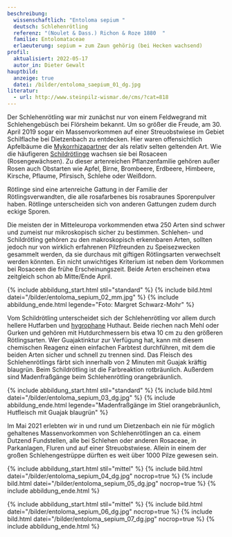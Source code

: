```yaml
---
beschreibung:
  wissenschaftlich: "Entoloma sepium "
  deutsch: Schlehenrötling
  referenz: "(Noulet & Dass.) Richon & Roze 1880  "
  familie: Entolomataceae
  erlaeuterung: sepium = zum Zaun gehörig (bei Hecken wachsend)
profil:
  aktualisiert: 2022-05-17
  autor_in: Dieter Gewalt
hauptbild:
  anzeige: true
  datei: /bilder/entoloma_saepium_01_dg.jpg
literatur:
  - url: http://www.steinpilz-wismar.de/cms/?cat=818
---
```

Der Schlehenrötling war mir zunächst nur von einem Feldwegrand mit Schlehengebüsch bei Flörsheim bekannt. Um so größer die Freude, am 30. April 2019 sogar ein Massenvorkommen auf einer Streuobstwiese im Gebiet Schilflache bei Dietzenbach zu entdecken. Hier waren offensichtlich Apfelbäume die [Mykorrhizapartner](Mykorrhiza "Glossar") der als relativ selten geltenden Art. Wie die häufigeren [Schildrötlinge](/pilze/entoloma-clypeatum-schildrötling) wachsen sie bei Rosaceen (Rosengewächsen). Zu dieser artenreichen Pflanzenfamilie gehören außer Rosen auch Obstarten wie Apfel, Birne, Brombeere, Erdbeere, Himbeere, Kirsche, Pflaume, Pfirsisch, Schlehe oder Weißdorn.

Rötlinge sind eine artenreiche Gattung in der Familie der Rötlingsverwandten, die alle rosafarbenes bis rosabraunes Sporenpulver haben. Rötlinge unterscheiden sich von anderen Gattungen zudem durch eckige Sporen.

Die meisten der in Mitteleuropa vorkommenden etwa 250 Arten sind schwer und zumeist nur mikroskopisch sicher zu bestimmen. Schlehen- und Schildrötling gehören zu den makroskopisch erkennbaren Arten, sollten jedoch nur von wirklich erfahrenen Pilzfreunden zu Speisezwecken gesammelt werden, da sie durchaus mit giftigen Rötlingsarten verwechselt werden könnten. Ein nicht unwichtiges Kriterium ist neben dem Vorkommen bei Rosaceen die frühe Erscheinungszeit. Beide Arten erscheinen etwa zeitgleich schon ab Mitte/Ende April.

{% include abbildung_start.html stil="standard" %}
{% include bild.html datei="/bilder/entoloma_sepium_02_mm.jpg" %}
{% include abbildung_ende.html legende="Foto: Margret Schwarz-Mohr" %}

Vom Schildrötling unterscheidet sich der Schlehenrötling vor allem durch hellere Hutfarben und  [hygrophane](hygrophan "Glossar") Huthaut. Beide riechen nach Mehl oder Gurken und gehören mit Hutdurchmessern bis etwa 10 cm zu den größeren Rötlingsarten. Wer Guajaktinktur zur Verfügung hat, kann mit diesem chemischen Reagenz einen einfachen Farbtest durchführen, mit dem die beiden Arten sicher und schnell zu trennen sind. Das Fleisch des Schlehenrötlings färbt sich innerhalb von 2 Minuten mit Guajak kräftig blaugrün. Beim Schildrötling ist die Farbreaktion rotbräunlich. Außerdem sind Madenfraßgänge beim Schlehenrötling orangebräunlich.

{% include abbildung_start.html stil="standard" %}
{% include bild.html datei="/bilder/entoloma_sepium_03_dg.jpg" %}
{% include abbildung_ende.html legende="Madenfraßgänge im Stiel orangebräunlich, Hutfleisch mit Guajak blaugrün" %}

Im Mai 2021 erlebten wir in und rund um Dietzenbach ein nie für möglich gehaltenes Massenvorkommen von Schlehenrötlingen an ca. einem Dutzend Fundstellen, alle bei Schlehen oder anderen Rosaceae, in Parkanlagen, Fluren und auf einer Streuobstwiese. Allein in einem der großen Schlehengestrüppe dürften es weit über 1000 Pilze gewesen sein.

{% include abbildung_start.html stil="mittel" %}
{% include bild.html datei="/bilder/entoloma_sepium_04_dg.jpg" nocrop=true %}
{% include bild.html datei="/bilder/entoloma_sepium_05_dg.jpg" nocrop=true %}
{% include abbildung_ende.html %}

{% include abbildung_start.html stil="mittel" %}
{% include bild.html datei="/bilder/entoloma_sepium_06_dg.jpg" nocrop=true %}
{% include bild.html datei="/bilder/entoloma_sepium_07_dg.jpg" nocrop=true %}
{% include abbildung_ende.html %}